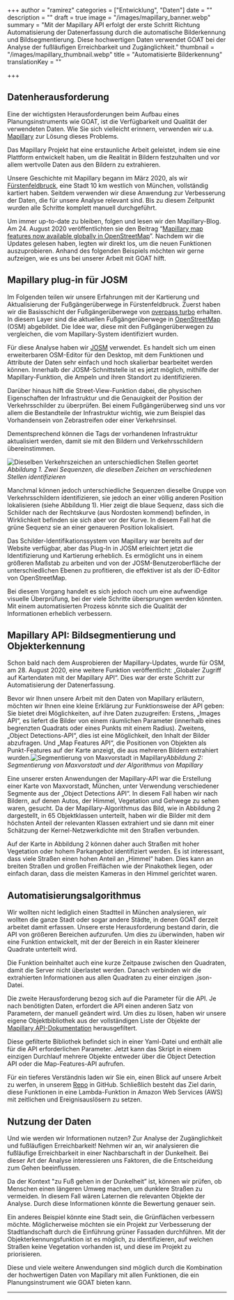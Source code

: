 +++
author = "ramirez"
categories = ["Entwicklung", "Daten"]
date = ""
description = ""
draft = true
image = "/images/mapillary_banner.webp"
summary = "Mit der Mapillary API erfolgt der erste Schritt Richtung Automatisierung der Datenerfassung durch die automatische Bilderkennung und Bildsegmentierung. Diese hochwertigen Daten verwendet GOAT bei der Analyse der fußläufigen Erreichbarkeit und Zugänglichkeit."
thumbnail = "/images/mapillary_thumbnail.webp"
title = "Automatisierte Bilderkennung"
translationKey = ""

+++
## Datenherausforderung

Eine der wichtigsten Herausforderungen beim Aufbau eines Planungsinstruments wie GOAT, ist die Verfügbarkeit und Qualität der verwendeten Daten. Wie Sie sich vielleicht erinnern, verwenden wir u.a. [Mapillary](https://www.mapillary.com/) zur Lösung dieses Problems.

Das Mapillary Projekt hat eine erstaunliche Arbeit geleistet, indem sie eine Plattform entwickelt haben, um die Realität in Bildern festzuhalten und vor allem wertvolle Daten aus den Bildern zu extrahieren.

Unsere Geschichte mit Mapillary begann im März 2020, als wir [Fürstenfeldbruck](https://www.open-accessibility.org/mapillary/ "https://www.open-accessibility.org/mapillary/"), eine Stadt 10 km westlich von München, vollständig kartiert haben. Seitdem verwenden wir diese Anwendung zur Verbesserung der Daten, die für unsere Analyse relevant sind. Bis zu diesem Zeitpunkt wurden alle Schritte komplett manuell durchgeführt.

Um immer up-to-date zu bleiben, folgen und lesen wir den Mapillary-Blog. Am 24. August 2020 veröffentlichten sie den Beitrag “[Mapillary map features now available globally in OpenStreetMap](https://blog.mapillary.com/update/2020/08/24/global-map-features-openstreetmap.html)”. Nachdem wir die Updates gelesen haben, legten wir direkt los, um die neuen Funktionen auszuprobieren. Anhand des folgenden Beispiels möchten wir gerne aufzeigen, wie es uns bei unserer Arbeit mit GOAT hilft.

## Mapillary plug-in für JOSM

Im Folgenden teilen wir unsere Erfahrungen mit der Kartierung und Aktualisierung der Fußgängerüberwege in Fürstenfeldbruck. Zuerst haben wir die Basisschicht der  Fußgängerüberwege von [overpass turbo](http://overpass-turbo.eu/) erhalten. In diesem Layer sind die aktuellen Fußgängerüberwege in [OpenStreetMap](https://www.openstreetmap.org/#map=5/50.151/9.539) (OSM) abgebildet. Die Idee war, diese mit den Fußgängerüberwegen zu vergleichen, die vom Mapillary-System identifiziert wurden.

Für diese Analyse haben wir [JOSM](https://josm.openstreetmap.de/) verwendet. Es handelt sich um einen erweiterbaren OSM-Editor für den Desktop, mit dem Funktionen und Attribute der Daten sehr einfach und hoch skalierbar bearbeitet werden können. Innerhalb der JOSM-Schnittstelle ist es jetzt möglich, mithilfe der Mapillary-Funktion, die Ampeln und ihren Standort zu identifizieren.

Darüber hinaus hilft die Street-View-Funktion dabei, die physischen Eigenschaften der Infrastruktur und die Genauigkeit der Position der Verkehrsschilder zu überprüfen. Bei einem Fußgängerüberweg sind uns vor allem die Bestandteile der Infrastruktur wichtig, wie zum Beispiel das Vorhandensein von Zebrastreifen oder einer Verkehrsinsel.

Dementsprechend können die Tags der vorhandenen Infrastruktur aktualisiert werden, damit sie mit den Bildern und Verkehrsschildern übereinstimmen.

![Dieselben Verkehrszeichen an unterschiedlichen Stellen geortet](/images/mapillary_fig1-0.jpg "Zwei Sequenzen mit Verkehrszeichen")_Abbildung 1. Zwei Sequenzen, die dieselben Zeichen an verschiedenen Stellen identifizieren_

Manchmal können jedoch unterschiedliche Sequenzen dieselbe Gruppe von Verkehrsschildern identifizieren, sie jedoch an einer völlig anderen Position lokalisieren (siehe Abbildung 1). Hier zeigt die blaue Sequenz, dass sich die Schilder nach der Rechtskurve (aus Nordosten kommend) befinden, in Wirklichkeit befinden sie sich aber vor der Kurve. In diesem Fall hat die grüne Sequenz sie an einer genaueren Position lokalisiert.

Das Schilder-Identifikationssystem von Mapillary war bereits auf der Website verfügbar, aber das Plug-In in JOSM erleichtert jetzt die Identifizierung und Kartierung erheblich. Es ermöglicht uns in einem größeren Maßstab zu arbeiten und von der JOSM-Benutzeroberfläche  der unterschiedlichen Ebenen zu profitieren, die effektiver ist als der iD-Editor von OpenStreetMap.

Bei diesem Vorgang handelt es sich jedoch noch um eine aufwendige visuelle Überprüfung, bei der viele Schritte übersprungen werden könnten. Mit einem automatisierten Prozess könnte sich die Qualität der Informationen erheblich verbessern.

## Mapillary API: Bildsegmentierung und Objekterkennung

Schon bald nach dem Ausprobieren der Mapillary-Updates, wurde für OSM, am 28. August 2020, eine weitere Funktion veröffentlicht: „Globaler Zugriff auf Kartendaten mit der Mapillary API“. Dies war der erste Schritt zur Automatisierung der Datenerfassung.

Bevor wir Ihnen unsere Arbeit mit den Daten von Mapillary erläutern, möchten wir Ihnen eine kleine Erklärung zur Funktionsweise der API geben: Sie bietet drei Möglichkeiten, auf ihre Daten zuzugreifen: Erstens, „Images API“, es liefert die Bilder von einem räumlichen Parameter (innerhalb eines begrenzten Quadrats oder eines Punkts mit einem Radius). Zweitens, „Object Detections-API“, dies ist eine Möglichkeit, den Inhalt der Bilder abzufragen. Und „Map Features API“, die Positionen von Objekten als Punkt-Features auf der Karte anzeigt, die aus mehreren Bildern extrahiert wurden.![Segmentierung von Maxvorstadt in Mapillary](/images/mapillary_fig2.jpg "Maxvorstadt")_Abbildung 2: Segmentierung von Maxvorstadt und der Algorithmus von Mapillary_

Eine unserer ersten Anwendungen der Mapillary-API war die Erstellung einer Karte von Maxvorstadt, München, unter Verwendung verschiedener Segmente aus der „Object Detections API“. In diesem Fall haben wir nach Bildern, auf denen Autos, der Himmel, Vegetation und Gehwege zu sehen waren, gesucht. Da der Mapillary-Algorithmus das Bild, wie in Abbildung 2 dargestellt, in 65 Objektklassen unterteilt, haben wir die Bilder mit dem höchsten Anteil der relevanten Klassen extrahiert und sie dann mit einer Schätzung der Kernel-Netzwerkdichte mit den Straßen verbunden.

Auf der Karte in Abbildung 2 können daher auch Straßen mit hoher Vegetation oder hohem Parkangebot identifiziert werden. Es ist interessant, dass viele Straßen einen hohen Anteil an „Himmel“ haben. Dies kann an breiten Straßen und großen Freiflächen wie der Pinakothek liegen, oder einfach daran, dass die meisten Kameras in den Himmel gerichtet waren.

## Automatisierungsalgorithmus

Wir wollten nicht lediglich einen Stadtteil in München analysieren, wir wollten die ganze Stadt oder sogar andere Städte, in denen GOAT derzeit arbeitet damit erfassen. Unsere erste Herausforderung bestand darin, die API von größeren Bereichen aufzurufen. Um dies zu überwinden, haben wir eine Funktion entwickelt, mit der der Bereich in ein Raster kleinerer Quadrate unterteilt wird.

Die Funktion beinhaltet auch eine kurze Zeitpause zwischen den Quadraten, damit die Server nicht überlastet werden. Danach verbinden wir die extrahierten Informationen aus allen Quadraten zu einer einzigen .json-Datei.

Die zweite Herausforderung bezog sich auf die Parameter für die API. Je nach benötigten Daten, erfordert die API einen anderen Satz von Parametern, der manuell geändert wird. Um dies zu lösen, haben wir unsere eigene Objektbibliothek aus der vollständigen Liste der Objekte der [Mapillary API-Dokumentation](https://www.mapillary.com/developer/api-documentation/ "https://www.mapillary.com/developer/api-documentation/") herausgefiltert.

Diese gefilterte Bibliothek befindet sich in einer Yaml-Datei und enthält alle für die API erforderlichen Parameter. Jetzt kann das Skript in einem einzigen Durchlauf mehrere Objekte entweder über die Object Detection API oder die Map-Features-API aufrufen.

Für ein tieferes Verständnis laden wir Sie ein, einen Blick auf unsere Arbeit zu werfen, in unserem [Repo](https://github.com/goat-community/mapillary-api "https://github.com/goat-community/mapillary-api") in GitHub. Schließlich besteht das Ziel darin, diese Funktionen in eine Lambda-Funktion in Amazon Web Services (AWS) mit zeitlichen und Ereignisauslösern zu setzen.

## Nutzung der Daten

Und wie werden wir Informationen nutzen? Zur Analyse der Zugänglichkeit und fußläufigen Erreichbarkeit! Nehmen wir an, wir analysieren die fußläufige Erreichbarkeit in einer Nachbarschaft in der Dunkelheit. Bei dieser Art der Analyse interessieren uns Faktoren, die die Entscheidung zum Gehen beeinflussen.

Da der Kontext "zu Fuß gehen in der Dunkelheit” ist, können wir prüfen, ob Menschen einen längeren Umweg machen, um dunklere Straßen zu vermeiden. In diesem Fall wären Laternen die relevanten Objekte der Analyse. Durch diese Informationen könnte die Bewertung genauer sein.

Ein anderes Beispiel könnte eine Stadt sein, die Grünflächen verbessern möchte. Möglicherweise möchten sie ein Projekt zur Verbesserung der Stadtlandschaft durch die Einführung grüner Fassaden durchführen. Mit der Objekterkennungsfunktion ist es möglich, zu identifizieren, auf welchen Straßen keine Vegetation vorhanden ist, und diese im Projekt zu priorisieren.

Diese und viele weitere Anwendungen sind möglich durch die Kombination der hochwertigen Daten von Mapillary mit allen Funktionen, die ein Planungsinstrument wie GOAT bieten kann.

***
